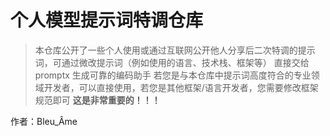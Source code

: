 # 个人模型提示词特调仓库

> 本仓库公开了一些个人使用或通过互联网公开他人分享后二次特调的提示词，可通过微改提示词（例如使用的语言、技术栈、框架等） 直接交给 promptx 生成可靠的编码助手
> 若您是与本仓库中提示词高度符合的专业领域开发者，可以直接使用，若您是其他框架/语言开发者，您需要修改框架规范即可 **这是非常重要的！！！**

作者：Bleu_Âme
